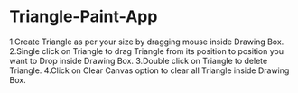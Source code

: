 # Triangle-Paint-App
1.Create Triangle as per your size by dragging mouse inside Drawing Box. 
2.Single click on Triangle to drag Triangle from its position to position you want to Drop inside Drawing Box.
3.Double click on Triangle to delete Triangle.
4.Click on Clear Canvas option to clear all Triangle inside Drawing Box.

